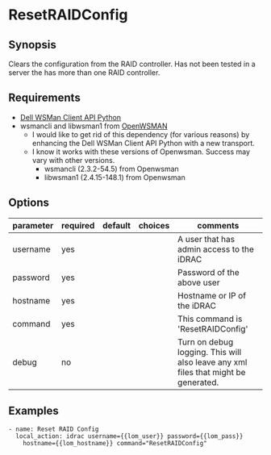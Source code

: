 # ResetRAIDConfig

## Synopsis

Clears the configuration from the RAID controller. Has not been tested in a server the has more than one RAID controller.

## Requirements

* [Dell WSMan Client API Python](https://github.com/hbeatty/dell-wsman-client-api-python)
* wsmancli and libwsman1 from [OpenWSMAN](https://openwsman.github.io/)
  * I would like to get rid of this dependency (for various reasons) by enhancing the Dell WSMan Client API Python with a new transport.
  * I know it works with these versions of Openwsman. Success may vary with other versions.
    * wsmancli (2.3.2-54.5) from Openwsman
    * libwsman1 (2.4.15-148.1) from Openwsman

## Options

| parameter  | required | default | choices   | comments                                  |
| ---------  | -------- | ------- | -------   | --------                                  |
| username   | yes      |         |           | A user that has admin access to the iDRAC |
| password   | yes      |         |           | Password of the above user                |
| hostname   | yes      |         |           | Hostname or IP of the iDRAC               |
| command    | yes      |         |           | This command is 'ResetRAIDConfig'         |
| debug      | no       |         |           | Turn on debug logging. This will also leave any xml files that might be generated. |

## Examples

```
- name: Reset RAID Config
  local_action: idrac username={{lom_user}} password={{lom_pass}}
    hostname={{lom_hostname}} command="ResetRAIDConfig"
```  
